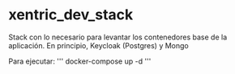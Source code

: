 # xentric_dev_stack

Stack con lo necesario para levantar los contenedores base de la aplicación. En principio, Keycloak (Postgres) y Mongo

Para ejecutar:
'''
docker-compose up -d
'''
